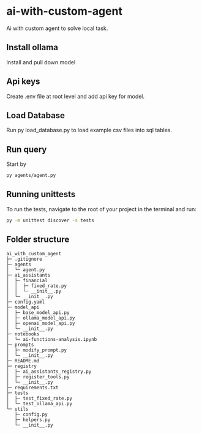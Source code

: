 # ai-with-custom-agent
Ai with custom agent to solve local task.

## Install ollama
Install and pull down model

## Api keys
Create .env file at root level and add api key for model.

## Load Database
Run py load_database.py to load example csv files into sql tables.

## Run query 
Start by 
```bash
py agents/agent.py
```

## Running unittests
To run the tests, navigate to the root of your project in the terminal and run:
```bash
py -m unittest discover -s tests
```

## Folder structure
```
ai_with_custom_agent
├─ .gitignore
├─ agents
│  └─ agent.py
├─ ai_assistants
│  ├─ financial
│  │  ├─ fixed_rate.py
│  │  └─ __init__.py
│  └─ __init__.py
├─ config.yaml
├─ model_api
│  ├─ base_model_api.py
│  ├─ ollama_model_api.py
│  ├─ openai_model_api.py
│  └─ __init__.py
├─ notebooks
│  └─ ai-functions-analysis.ipynb
├─ prompts
│  ├─ modify_prompt.py
│  └─ __init__.py
├─ README.md
├─ registry
│  ├─ ai_assistants_registry.py
│  ├─ register_tools.py
│  └─ __init__.py
├─ requirements.txt
├─ tests
│  ├─ test_fixed_rate.py
│  └─ test_ollama_api.py
└─ utils
   ├─ config.py
   ├─ helpers.py
   └─ __init__.py

```